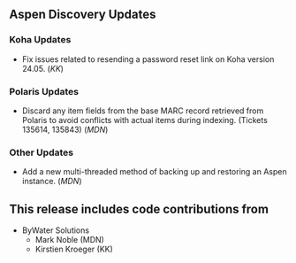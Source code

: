 ## Aspen Discovery Updates
### Koha Updates
- Fix issues related to resending a password reset link on Koha version 24.05. (*KK*)

### Polaris Updates
- Discard any item fields from the base MARC record retrieved from Polaris to avoid conflicts with actual items during indexing. (Tickets 135614, 135843) (*MDN*)

### Other Updates
- Add a new multi-threaded method of backing up and restoring an Aspen instance. (*MDN*)

## This release includes code contributions from
- ByWater Solutions
  - Mark Noble (MDN)
  - Kirstien Kroeger (KK)